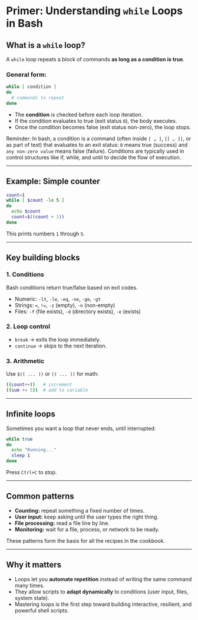 # Primer: Understanding `while` Loops in Bash



## What is a `while` loop?

A `while` loop repeats a block of commands **as long as a condition is true**.

### General form:

```bash
while [ condition ]
do
  # commands to repeat
done
```

* The **condition** is checked before each loop iteration.
* If the condition evaluates to true (exit status `0`), the body executes.
* Once the condition becomes false (exit status non-zero), the loop stops.

Reminder: In bash, a condition is a command (often inside `[ … ]`, `[[ … ]]`, or as part of test) that evaluates to an exit status: `0` means true (success) and `any non-zero value` means false (failure). Conditions are typically used in control structures like if, while, and until to decide the flow of execution.

---

## Example: Simple counter

```bash
count=1
while [ $count -le 5 ]
do
  echo $count
  count=$((count + 1))
done
```

This prints numbers `1` through `5`.

---

## Key building blocks

### 1. **Conditions**

Bash conditions return true/false based on exit codes.

* Numeric: `-lt`, `-le`, `-eq`, `-ne`, `-ge`, `-gt`
* Strings: `=`, `!=`, `-z` (empty), `-n` (non-empty)
* Files: `-f` (file exists), `-d` (directory exists), `-e` (exists)

### 2. **Loop control**

* `break` → exits the loop immediately.
* `continue` → skips to the next iteration.

### 3. **Arithmetic**

Use `$(( ... ))` or `(( ... ))` for math:

```bash
((count++))   # increment
((sum += 5))  # add to variable
```

---

## Infinite loops

Sometimes you want a loop that never ends, until interrupted:

```bash
while true
do
  echo "Running..."
  sleep 1
done
```

Press `Ctrl+C` to stop.

---

## Common patterns

* **Counting:** repeat something a fixed number of times.
* **User input:** keep asking until the user types the right thing.
* **File processing:** read a file line by line.
* **Monitoring:** wait for a file, process, or network to be ready.

These patterns form the basis for all the recipes in the cookbook.

---

## Why it matters

* Loops let you **automate repetition** instead of writing the same command many times.
* They allow scripts to **adapt dynamically** to conditions (user input, files, system state).
* Mastering loops is the first step toward building interactive, resilient, and powerful shell scripts.
